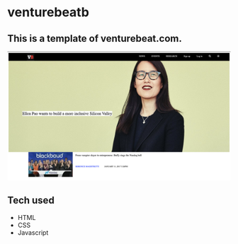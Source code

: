 # venturebeatb
## This is a template of venturebeat.com.

![venturebeat screenshot](venturePhoto.png)
## Tech used
- HTML
- CSS
- Javascript
